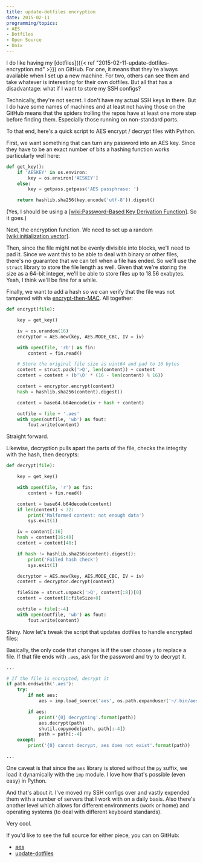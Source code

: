 ```yaml
---
title: update-dotfiles encryption
date: 2015-02-11
programming/topics:
- AES
- Dotfiles
- Open Source
- Unix
---
```

I do like having my [dotfiles]({{< ref "2015-02-11-update-dotfiles-encryption.md" >}}) on GitHub. For one, it means that they're always available when I set up a new machine. For two, others can see them and take whatever is interesting for their own dotfiles. But all that has a disadvantage: what if I want to store my SSH configs?

<!--more-->

Technically, they're not secret. I don't have my actual SSH keys in there. But I do have some names of machines and at least not having those on the GitHub means that the spiders trolling the repos have at least one more step before finding them. Especially those running on non-standard ports.

To that end, here's a quick script to AES encrypt / decrypt files with Python.

First, we want something that can turn any password into an AES key. Since they have to be an exact number of bits a hashing function works particularly well here:

```python
def get_key():
    if 'AESKEY' in os.environ:
        key = os.environ['AESKEY']
    else:
        key = getpass.getpass('AES passphrase: ')

    return hashlib.sha256(key.encode('utf-8')).digest()
```

(Yes, I should be using a [[wiki:Password-Based Key Derivation Function]](). So it goes.)

Next, the encryption function. We need to set up a random [[wiki:initialization vector]]().

Then, since the file might not be evenly divisible into blocks, we'll need to pad it. Since we want this to be able to deal with binary or other files, there's no guarantee that we can tell when a file has ended. So we'll use the `struct` library to store the file length as well. Given that we're storing the size as a 64-bit integer, we'll be able to store files up to 18.56 exabytes. Yeah, I think we'll be fine for a while.

Finally, we want to add a hash so we can verify that the file was not tampered with via <a href="https://crypto.stackexchange.com/questions/202/should-we-mac-then-encrypt-or-encrypt-then-mac">encrypt-then-MAC</a>. All together:

```python
def encrypt(file):

    key = get_key()

    iv = os.urandom(16)
    encryptor = AES.new(key, AES.MODE_CBC, IV = iv)

    with open(file, 'rb') as fin:
        content = fin.read()

    # Store the original file size as uint64 and pad to 16 bytes
    content = struct.pack('>Q', len(content)) + content
    content = content + (b'\0' * (16 - len(content) % 16))

    content = encryptor.encrypt(content)
    hash = hashlib.sha256(content).digest()

    content = base64.b64encode(iv + hash + content)

    outfile = file + '.aes'
    with open(outfile, 'wb') as fout:
        fout.write(content)
```

Straight forward.

Likewise, decryption pulls apart the parts of the file, checks the integrity with the hash, then decrypts:

```python
def decrypt(file):

    key = get_key()

    with open(file, 'r') as fin:
        content = fin.read()

    content = base64.b64decode(content)
    if len(content) < 32:
        print('Malformed content: not enough data')
        sys.exit(1)

    iv = content[:16]
    hash = content[16:48]
    content = content[48:]

    if hash != hashlib.sha256(content).digest():
        print('Failed hash check')
        sys.exit(1)

    decryptor = AES.new(key, AES.MODE_CBC, IV = iv)
    content = decryptor.decrypt(content)

    fileSize = struct.unpack('>Q', content[:8])[0]
    content = content[8:fileSize+8]

    outfile = file[:-4]
    with open(outfile, 'wb') as fout:
        fout.write(content)
```

Shiny. Now let's tweak the script that updates dotfiles to handle encrypted files:

Basically, the only code that changes is if the user choose `y` to replace a file. If that file ends with `.aes`, ask for the password and try to decrypt it.

```python
...

# If the file is encrypted, decrypt it
if path.endswith('.aes'):
    try:
        if not aes:
            aes = imp.load_source('aes', os.path.expanduser('~/.bin/aes'))

        if aes:
            print('{0} decrypting'.format(path))
            aes.decrypt(path)
            shutil.copymode(path, path[:-4])
            path = path[:-4]
    except:
        print('{0} cannot decrypt, aes does not exist'.format(path))

...
```

One caveat is that since the `aes` library is stored without the `py` suffix, we load it dynamically with the `imp` module. I love how that's possible (even easy) in Python.

And that's about it. I've moved my SSH configs over and vastly expended them with a number of servers that I work with on a daily basis. Also there's another level which allows for different environments (work or home) and operating systems (to deal with different keyboard standards).

Very cool.

If you'd like to see the full source for either piece, you can on GitHub:


* [aes](https://github.com/jpverkamp/dotfiles/blob/master/bin/aes)
* [update-dotfiles](https://github.com/jpverkamp/dotfiles/blob/master/bin/update-dotfiles)

